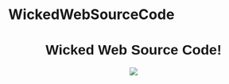 # WickedWebSourceCode
<center>
<h1 style="font-family: arial;">Wicked Web Source Code!</h1>
</center>
<center>
<a href="https://iimg.su/i/iQJTt"><img src="https://iimg.su/s/16/th_lRzAwAUxeZz2thmQt7NfSAI14Ivvbned3gpO5B0k.png"></a>
</center>
